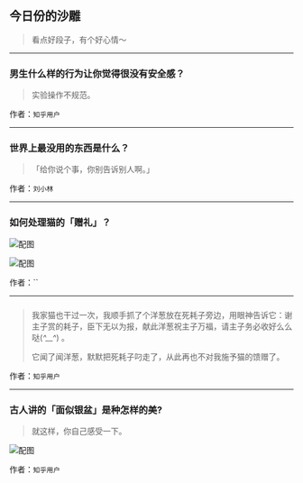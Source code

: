 ## 今日份的沙雕

> 看点好段子，有个好心情～


 
---

### 男生什么样的行为让你觉得很没有安全感？

> 实验操作不规范。


作者：`知乎用户`

---

### 世界上最没用的东西是什么？

> 「给你说个事，你别告诉别人啊。」


作者：`刘小林`

---

### 如何处理猫的「赠礼」？

> 



![配图](https://pic3.zhimg.com/b59cc2fbe5973a194bdc6be42bf182a6_b.jpg)



![配图](https://pic1.zhimg.com/d0637fdea3f4730dc45a785720a114ca_b.jpg)


作者：``

---

### 

> 我家猫也干过一次，我顺手抓了个洋葱放在死耗子旁边，用眼神告诉它：谢主子赏的耗子，臣下无以为报，献此洋葱祝主子万福，请主子务必收好么么哒(*^__^*) 。
> 
> 它闻了闻洋葱，默默把死耗子叼走了，从此再也不对我施予猫的馈赠了。


作者：`知乎用户`

---

### 古人讲的「面似银盆」是种怎样的美?

> 就这样，你自己感受一下。



![配图](http://pic4.zhimg.com/70/dff6fcc3fc949cd0b17d4f822f26048b_b.jpg)


作者：`知乎用户`